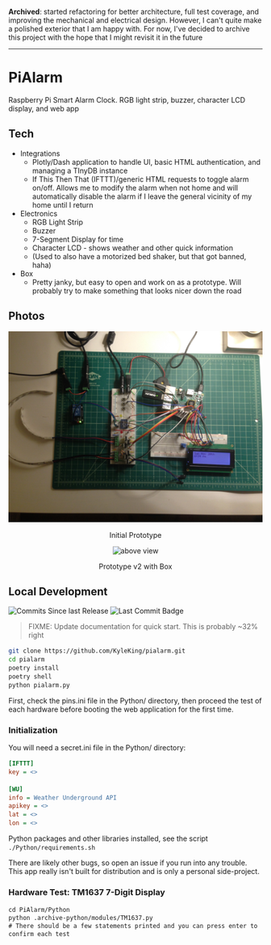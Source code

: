 **Archived**: started refactoring for better architecture, full test coverage, and improving the mechanical and electrical design. However, I can't quite make a polished exterior that I am happy with. For now, I've decided to archive this project with the hope that I might revisit it in the future

---

# PiAlarm

Raspberry Pi Smart Alarm Clock. RGB light strip, buzzer, character LCD display, and web app

## Tech

- Integrations
  - Plotly/Dash application to handle UI, basic HTML authentication, and managing a TInyDB instance
  - If This Then That (IFTTT)/generic HTML requests to toggle alarm on/off. Allows me to modify the alarm when not home and will automatically disable the alarm if I leave the general vicinity of my home until I return
- Electronics
  - RGB Light Strip
  - Buzzer
  - 7-Segment Display for time
  - Character LCD - shows weather and other quick information
  - (Used to also have a motorized bed shaker, but that got banned, haha)
- Box
  - Pretty janky, but easy to open and work on as a prototype. Will probably try to make something that looks nicer down the road

## Photos

<p align="center">
  <img width="550" height=auto src="./.readme/prototype.jpg" alt="above view">
</p>
<p align="center">Initial Prototype</p>

<p align="center">
  <img width="550" height=auto src="./.readme/TODO: Photo of box" alt="above view">
</p>
<p align="center">Prototype v2 with Box</p>

## Local Development

![Commits Since last Release](https://img.shields.io/github/commits-since/KyleKing/pialarm/latest) ![Last Commit Badge](https://img.shields.io/github/last-commit/kyleking/pialarm)

> FIXME: Update documentation for quick start. This is probably ~32% right

```sh
git clone https://github.com/KyleKing/pialarm.git
cd pialarm
poetry install
poetry shell
python pialarm.py
```

First, check the pins.ini file in the Python/ directory, then proceed the test of each hardware before booting the web application for the first time.

### Initialization

You will need a secret.ini file in the Python/ directory:

```ini
[IFTTT]
key = <>

[WU]
info = Weather Underground API
apikey = <>
lat = <>
lon = <>
```

Python packages and other libraries installed, see the script `./Python/requirements.sh`

There are likely other bugs, so open an issue if you run into any trouble. This app really isn't built for distribution and is only a personal side-project.

### Hardware Test: TM1637 7-Digit Display

```
cd PiAlarm/Python
python .archive-python/modules/TM1637.py
# There should be a few statements printed and you can press enter to confirm each test
```
